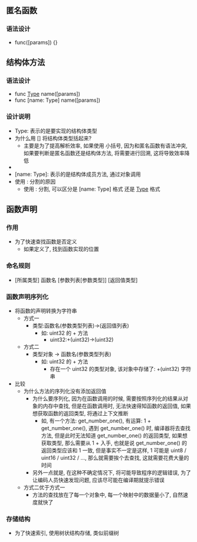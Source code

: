 ## 匿名函数
### 语法设计
- func([params]) {}

## 结构体方法
### 语法设计
- func [Type] name([params])
- func [name: Type] name([params])

### 设计说明
- Type: 表示的是要实现的结构体类型
- 为什么用 [] 将结构体类型括起来?
	- 主要是为了提高解析效率, 如果使用 小括号, 因为和匿名函数有语法冲突, 如果要判断是匿名函数还是结构体方法, 将需要进行回溯, 这将导致效率降低
- [Type]: 表示的是结构体相关的方法
- [name: Type]: 表示的是结构体成员方法, 通过对象调用
- 使用 : 分割的原因
	- 使用 : 分割, 可以区分是 [name: Type] 格式 还是 [Type] 格式

## 函数声明
### 作用
- 为了快速查找函数是否定义
	- 如果定义了, 找到函数实现的位置

### 命名规则
- [所属类型] 函数名 [参数列表[参数类型]] [返回值类型]

### 函数声明序列化
- 将函数的声明转换为字符串
    - 方式一
        - 类型:函数名(参数类型列表)->(返回值列表)
            - 如: uint32 的 + 方法
                - uint32:+(uint32)->(uint32)
   - 方式二
        - 类型对象 -> 函数名(参数类型列表)
            - 如: uint32 的 + 方法
                - 存在一个 uint32 的类型对象, 该对象中存储了: +(uint32) 字符串
- 比较
    - 为什么方法的序列化没有添加返回值
        - 为什么要序列化, 因为在函数调用的时候, 需要按照序列化的结果从对象的内存中查找, 但是在函数调用时, 无法快速得知函数的返回值, 如果想获取函数的返回类型, 将通过上下文推断
            - 如, 有一个方法: get_number_one(), 有运算: 1 + get_number_one(), 遇到 get_number_one() 时, 编译器将去查找方法, 但是此时无法知道 get_number_one() 的返回类型, 如果想获取类型, 那么需要从 1 + 入手, 也就是说 get_number_one() 的返回类型应该和 1 一致, 但是事实不一定是这样, 1 可能是 uint8 / uint16 / uint32 / ..., 那么就需要挨个去查找, 这就需要花费大量的时间
        - 另外一点就是, 在这种不确定情况下, 将可能导致程序的逻辑错误, 为了让编码人员快速发现问题, 应该尽可能在编译期就提示错误
    - 方式二优于方式一
        - 方法的查找放在了每一个对象中, 每一个映射中的数据量小了, 自然速度就快了

### 存储结构
- 为了快速索引, 使用树状结构存储, 类似前缀树
